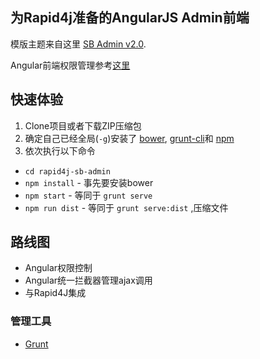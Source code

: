 ## 为Rapid4j准备的AngularJS Admin前端

模版主题来自这里 [SB Admin v2.0](http://startbootstrap.com/template-overviews/sb-admin-2/).

Angular前端权限管理参考[这里](http://brewhouse.io/blog/2014/12/09/authentication-made-simple-in-single-page-angularjs-applications.html)


## 快速体验
1. Clone项目或者下载ZIP压缩包
2. 确定自己已经全局(`-g`)安装了 [bower](http://bower.io/), [grunt-cli](https://www.npmjs.com/package/grunt-cli)和 [npm](https://www.npmjs.org/) 
3. 依次执行以下命令

- `cd rapid4j-sb-admin`
- `npm install` - 事先要安装bower
- `npm start` - 等同于 `grunt serve`
- `npm run dist` - 等同于 `grunt serve:dist` ,压缩文件

## 路线图

- Angular权限控制
- Angular统一拦截器管理ajax调用
- 与Rapid4J集成

### 管理工具

- [Grunt](http://gruntjs.com/)
